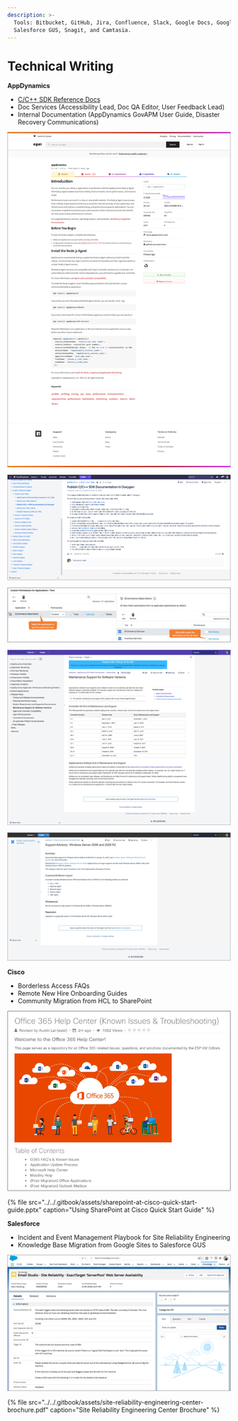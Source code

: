 ```yaml
---
description: >-
  Tools: Bitbucket, GitHub, Jira, Confluence, Slack, Google Docs, Google Sheets,
  Salesforce GUS, Snagit, and Camtasia.
---
```


# Technical Writing

**AppDynamics**

* [C/C++ SDK Reference Docs](https://sdkdocs.appdynamics.com/cpp-sdk/21.3/html/)
* Doc Services \(Accessibility Lead, Doc QA Editor, User Feedback Lead\)
* Internal Documentation \(AppDynamics GovAPM User Guide, Disaster Recovery Communications\)

![npm: AppDynamics Node.js Agent](../../.gitbook/assets/npm-node.js-agent-bordered.png)

![Auto-generate SDK Documentation with Doxygen](../../.gitbook/assets/sdk-documentation-in-doxygen-bordered.png)

![Custom Application-Level Permissions](../../.gitbook/assets/customize-permissions-tier-bordered.png)

![Maintenance Support for Software Versions](../../.gitbook/assets/maintenance-support-for-software-versions-bordered.png)

![Support Advisory: Windows Server 2008 and R2](../../.gitbook/assets/support-advisory-bordered.png)

**Cisco**

* Borderless Access FAQs
* Remote New Hire Onboarding Guides
* Community Migration from HCL to SharePoint

![Cisco Office 365 Help Center](../../.gitbook/assets/o365-help-center-look-bordered.png)

{% file src="../../.gitbook/assets/sharepoint-at-cisco-quick-start-guide.pptx" caption="Using SharePoint at Cisco Quick Start Guide" %}

**Salesforce**

* Incident and Event Management Playbook for Site Reliability Engineering
* Knowledge Base Migration from Google Sites to Salesforce GUS

![Salesforce Knowledge Base Article](../../.gitbook/assets/sample-gus-kb-article-bordered.png)

{% file src="../../.gitbook/assets/site-reliability-engineering-center-brochure.pdf" caption="Site Reliability Engineering Center Brochure" %}

